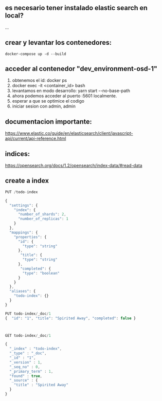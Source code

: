 ## es necesario tener instalado elastic search en local?
...


## crear y levantar los contenedores:

```shell
docker-compose up -d --build
```

## acceder al contenedor "dev_environment-osd-1" 
1. obtenemos el id: docker ps
2. docker exec -it <container_id> bash
3. levantamos en modo desarrollo: yarn start --no-base-path
4. ahora podemos acceder al puerto :5601 localmente.
5. esperar a que se optimice el codigo
6. iniciar sesion con admin, admin


## documentacion importante:

https://www.elastic.co/guide/en/elasticsearch/client/javascript-api/current/api-reference.html

## indices:
https://opensearch.org/docs/1.2/opensearch/index-data/#read-data


## create a index
```javascript
PUT /todo-index

{
  "settings": {
    "index": {
      "number_of_shards": 2,
      "number_of_replicas": 1
    }
  },
  "mappings": {
    "properties": {
      "id": {
        "type": "string"
      },
       "title": {
        "type": "string"
      },
       "completed": {
        "type": "boolean"
      }
    }
  },
  "aliases": {
    "todo-index": {}
  }
}

PUT todo-index/_doc/1
{  "id": "1", "title": "Spirited Away", "completed": false }



GET todo-index/_doc/1

{
  "_index" : "todo-index",
  "_type" : "_doc",
  "_id" : "1",
  "_version" : 1,
  "_seq_no" : 0,
  "_primary_term" : 1,
  "found" : true,
  "_source" : {
    "title" : "Spirited Away"
  }
}
```
